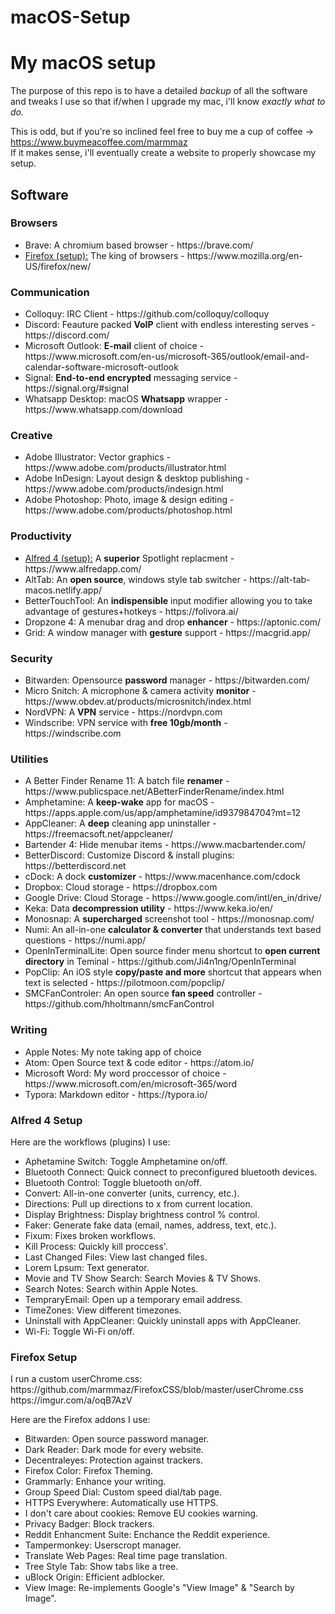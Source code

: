 # macOS-Setup

<h1>My macOS setup</h1>

The purpose of this repo is to have a detailed *backup* of all the software and tweaks I use so that if/when I upgrade my mac, i'll know *exactly what to do.*

This is odd, but if you're so inclined feel free to buy me a cup of coffee -> https://www.buymeacoffee.com/marmmaz <br>
If it makes sense, i'll eventually create a website to properly showcase my setup.

<h2>Software</h2>

<h3>Browsers</h3>
  <ul>
    <li>Brave: A chromium based browser - https://brave.com/</li>
    <li> <a href="#firefox-1">Firefox (setup):</a> The king of browsers - https://www.mozilla.org/en-US/firefox/new/</li>
  </ul>
  
<h3>Communication</h3>
<ul>
    <li>Colloquy: IRC Client - https://github.com/colloquy/colloquy</li>
    <li>Discord: Feauture packed <b>VoIP</b> client with endless interesting serves - https://discord.com/</li>
    <li>Microsoft Outlook: <b>E-mail</b> client of choice - https://www.microsoft.com/en-us/microsoft-365/outlook/email-and-calendar-software-microsoft-outlook</li>
    <li>Signal: <b>End-to-end encrypted</b> messaging service - https://signal.org/#signal</li>
    <li>Whatsapp Desktop: macOS <b>Whatsapp</b> wrapper - https://www.whatsapp.com/download</li>
</ul>

<h3>Creative</h3>
<ul>
   <li>Adobe Illustrator: Vector graphics - https://www.adobe.com/products/illustrator.html</li>
   <li>Adobe InDesign: Layout design & desktop publishing - https://www.adobe.com/products/indesign.html</li>
   <li>Adobe Photoshop: Photo, image & design editing - https://www.adobe.com/products/photoshop.html</li>
 </ul>
   
<h3>Productivity</h3>
  <ul>
    <li> <a href="#alfred-1">Alfred 4 (setup):</a> A <b>superior</b> Spotlight replacment - https://www.alfredapp.com/</li>
    <li>AltTab: An <b>open source</b>, windows style tab switcher - https://alt-tab-macos.netlify.app/</li>
    <li>BetterTouchTool: An <b>indispensible</b> input modifier allowing you to take advantage of gestures+hotkeys - https://folivora.ai/</li>
    <li>Dropzone 4: A menubar drag and drop <b>enhancer</b> - https://aptonic.com/</li>
    <li>Grid: A window manager with <b>gesture</b> support - https://macgrid.app/</li>
  </ul>
  
<h3>
<h3>Security</h3>
  <ul>
    <li>Bitwarden: Opensource <b>password</b> manager - https://bitwarden.com/</li>
    <li>Micro Snitch: A microphone & camera activity <b>monitor</b> - https://www.obdev.at/products/microsnitch/index.html</li>
    <li>NordVPN: A <b>VPN</b> service - https://nordvpn.com</li>
    <li>Windscribe: VPN service with <b>free 10gb/month</b> - https://windscribe.com</li>
  </ul>
  
  <h3>Utilities</h3>
  <ul>
    <li>A Better Finder Rename 11: A batch file <b>renamer</b> - https://www.publicspace.net/ABetterFinderRename/index.html</li>
    <li>Amphetamine: A <b>keep-wake</b> app for macOS - https://apps.apple.com/us/app/amphetamine/id937984704?mt=12</li>
    <li>AppCleaner: A <b>deep</b> cleaning app uninstaller - https://freemacsoft.net/appcleaner/</li>
    <li>Bartender 4: Hide menubar items - https://www.macbartender.com/</li>
    <li>BetterDiscord: Customize Discord & install plugins: https://betterdiscord.net</li>
    <li>cDock: A dock <b>customizer</b> - https://www.macenhance.com/cdock</li>
    <li>Dropbox: Cloud storage - https://dropbox.com
    <li>Google Drive: Cloud Storage - https://www.google.com/intl/en_in/drive/</li>
    <li>Keka: Data <b>decompression utility</b> - https://www.keka.io/en/</li>
    <li>Monosnap: A <b>supercharged</b> screenshot tool - https://monosnap.com/</li>
    <li>Numi: An all-in-one <b>calculator & converter</b> that understands text based questions - https://numi.app/</li>
    <li>OpenInTerminalLite: Open source finder menu shortcut to <b>open current directory</b> in Teminal - https://github.com/Ji4n1ng/OpenInTerminal</li>
    <li>PopClip: An iOS style <b>copy/paste and more</b> shortcut that appears when text is selected - https://pilotmoon.com/popclip/</li>
    <li>SMCFanControler: An open source <b>fan speed</b> controller - https://github.com/hholtmann/smcFanControl</li>
  </ul>
  
  <h3>Writing</h3>
  <ul>
    <li>Apple Notes: My note taking app of choice</li>
    <li>Atom: Open Source text & code editor - https://atom.io/</li>
    <li>Microsoft Word: My word proccessor of choice - https://www.microsoft.com/en/microsoft-365/word</li>
    <li>Typora: Markdown editor - https://typora.io/</li>
  </ul>
  
<h3 id="alfred-1">Alfred 4 Setup</h3>
<p>Here are the workflows (plugins) I use:</p>
  <ul>
    <li>Aphetamine Switch: Toggle Amphetamine on/off.</li>
    <li>Bluetooth Connect: Quick connect to preconfigured bluetooth devices.</li>
    <li>Bluetooth Control: Toggle bluetooth on/off.</li>
    <li>Convert: All-in-one converter (units, currency, etc.).</li>
    <li>Directions: Pull up directions to x from current location.</li>
    <li>Display Brightness: Display brightness control % control.</li>
    <li>Faker: Generate fake data (email, names, address, text, etc.).</li>
    <li>Fixum: Fixes broken workflows.</li>
    <li>Kill Process: Quickly kill proccess'.</li>
    <li>Last Changed Files: View last changed files.</li>
    <li>Lorem Lpsum: Text generator.</li>
    <li>Movie and TV Show Search: Search Movies & TV Shows.</li>
    <li>Search Notes: Search within Apple Notes.</li>
    <li>TempraryEmail: Open up a temporary email address.</li>
    <li>TimeZones: View different timezones.</li>
    <li>Uninstall with AppCleaner: Quickly uninstall apps with AppCleaner.</li>
    <li>Wi-Fi: Toggle Wi-Fi on/off.</li>
  </ul>
 
 <h3 id="firefox-1">Firefox Setup</h3>
 
 <p>I run a custom userChrome.css: <br>
  https://github.com/marmmaz/FirefoxCSS/blob/master/userChrome.css <br>
  https://imgur.com/a/oqB7AzV</p>
 
<p>Here are the Firefox addons I use:</p>
   <ul>
    <li>Bitwarden: Open source password manager.</li>
    <li>Dark Reader: Dark mode for every website.</li>
    <li>Decentraleyes: Protection against trackers.</li>
    <li>Firefox Color: Firefox Theming.</li>
    <li>Grammarly: Enhance your writing.</li>
    <li>Group Speed Dial: Custom speed dial/tab page.</li>
    <li>HTTPS Everywhere: Automatically use HTTPS.</li>
    <li>I don't care about cookies: Remove EU cookies warning.</li>
    <li>Privacy Badger: Block trackers.</li>
    <li>Reddit Enhancment Suite: Enchance the Reddit experience.</li>
    <li>Tampermonkey: Userscropt manager.</li>
    <li>Translate Web Pages: Real time page translation.</li>
    <li>Tree Style Tab: Show tabs like a tree.</li>
    <li>uBlock Origin: Efficient adblocker.</li>
    <li>View Image: Re-implements Google's "View Image" & "Search by Image".</li>
   </ul>
